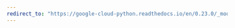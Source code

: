 ```yaml
---
redirect_to: "https://google-cloud-python.readthedocs.io/en/0.23.0/_modules/google/cloud/bigquery/schema.html"
---
```

